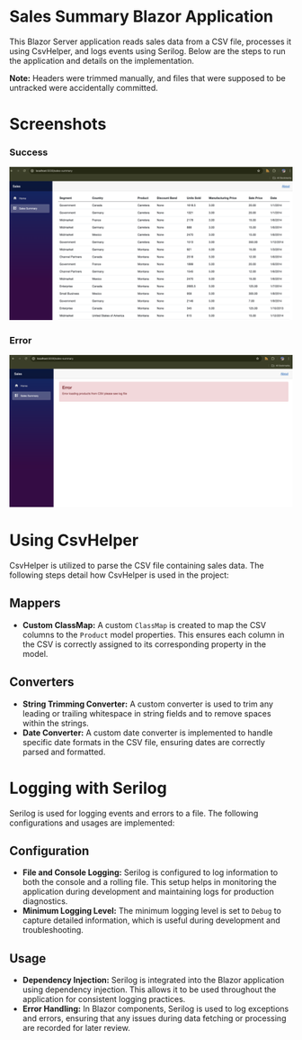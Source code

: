 # Sales Summary Blazor Application

This Blazor Server application reads sales data from a CSV file, processes it using CsvHelper, and logs events using Serilog. Below are the steps to run the application and details on the implementation.

**Note:** Headers were trimmed manually, and files that were supposed to be untracked were accidentally committed.

# Screenshots

### Success

![Success Screenshot](screenshots/success.png)


### Error

![Error Screenshot](screenshots/error.png)

# Using CsvHelper

CsvHelper is utilized to parse the CSV file containing sales data. The following steps detail how CsvHelper is used in the project:

## Mappers

- **Custom ClassMap:** A custom `ClassMap` is created to map the CSV columns to the `Product` model properties. This ensures each column in the CSV is correctly assigned to its corresponding property in the model.

## Converters

- **String Trimming Converter:** A custom converter is used to trim any leading or trailing whitespace in string fields and to remove spaces within the strings.
- **Date Converter:** A custom date converter is implemented to handle specific date formats in the CSV file, ensuring dates are correctly parsed and formatted.

# Logging with Serilog

Serilog is used for logging events and errors to a file. The following configurations and usages are implemented:

## Configuration

- **File and Console Logging:** Serilog is configured to log information to both the console and a rolling file. This setup helps in monitoring the application during development and maintaining logs for production diagnostics.
- **Minimum Logging Level:** The minimum logging level is set to `Debug` to capture detailed information, which is useful during development and troubleshooting.

## Usage

- **Dependency Injection:** Serilog is integrated into the Blazor application using dependency injection. This allows it to be used throughout the application for consistent logging practices.
- **Error Handling:** In Blazor components, Serilog is used to log exceptions and errors, ensuring that any issues during data fetching or processing are recorded for later review.
